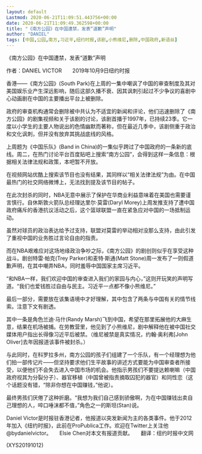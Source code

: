 ```yaml
---
layout: default
Lastmod: 2020-06-21T11:09:51.443756+00:00
date: 2020-06-21T11:09:49.362598+00:00
title: "《南方公园》在中国遭禁，发表“道歉”声明"
author: "DANIEL"
tags: [中国,公园,南方,习近平,纽约时报,该剧,小熊维尼,删除,中国政府,新语丝]
---
```


《南方公园》在中国遭禁，发表“道歉”声明

作者：DANIEL VICTOR　　2019年10月9日纽约时报

香港——《南方公园》(South Park)在上周的一集中嘲讽了中国的审查制度及其对美国娱乐业产生深远影响，随后这部久播不衰、因其讽刺引起过不少争议的喜剧中心动画剧在中国的主要播出平台上被删除。

政府的审查机构通常会删除被中共认为不适宜的新闻和评论，他们迅速删除了《南方公园》的剧集视频和关于该剧的讨论，该剧首播于1997年，已持续23季。它一度以小学生的主要人物说出的色情幽默而著称，但在最近几季中，该剧侧重于政治和文化讽刺，但并没有放弃其挑战底线的风格。

上周题为《中国乐队》(Band in China)的一集似乎跨过了中国政府的一条新的底线。周二，在热门讨论平台百度贴吧上搜索“南方公园”，会得到这样一条信息：根据相关法律法规和政策，本吧暂不开放。

在视频网站优酷上搜索该节目也没有结果，其同样以“相关法律法规”为由。在中国最热门的社交网络微博上，无法找到提及该节目的帖子。

在此次封杀的同时，NBA无意中展示了保护在华商业利益意味着在美国也需要谨言慎行。自休斯敦火箭队总经理达里尔·莫雷(Daryl Morey)上周发推支持了遭中国政府痛斥的香港抗议活动之后，这个篮球联盟一直在紧急应对中国的一场抵制运动。

虽然对球员的政治表达给予过支持，联盟对莫雷的举动相对没那么支持，由此引发了重视中国的业务胜过言论自由的指责。

而在NBA艰难应对这场地缘政治争吵之际，《南方公园》的剧创则似乎在享受这种战斗。剧创特雷·帕克(Trey Parker)和麦特·斯通(Matt Stone)周一发布了一则假道歉声明，在其中嘲弄NBA，同时羞辱中国国家主席习近平。

“和NBA一样，我们欢迎中国的审查进入我们的家园与内心，”这则开玩笑的声明写道。“我们也爱钱胜过自由与民主。习近平一点都不像小熊维尼。”

最后一部分，需要放在该集语境中才好理解，其中包含了两条与中国有关的情节线索。注意下文有剧透。

其中一条是角色兰迪·马什(Randy Marsh)飞到中国，希望在那里拓展他的大麻生意，结果在机场被捕。在劳教营里，他见到了小熊维尼，剧中解释他在被中国社交媒体用户指出长得像习近平后被禁。（维尼被禁是真实情况，约翰·奥利弗[John Oliver]去年因报道该事件被封杀。）

与此同时，在科罗拉多州，南方公园的孩子们组建了一个乐队，有一个经理想为他们拍一部传记片——但坚持要求他们生平故事的讲述方式要能为中国审查者所接受，以便他们不会失去进入中国市场的机会。他指示男孩们不要提达赖喇嘛（中国政府视其为分裂分子）、器官移植（中国曾被指责摘取囚犯的器官）和同性恋（这个话题没有错，“除非你想在中国赚钱，”他说）。

最终男孩们厌倦了这种折磨。“我想为我们自己感到骄傲啊，为在中国赚钱出卖自己理想的人，啐口唾沫都不值，”角色之一的斯坦(Stan)说。

Daniel Victor是时报驻香港记者，他报道以突发新闻为主的各类事件。他于2012年加入《纽约时报》，此前在ProPublica工作。欢迎在Twitter上关注他 @bydanielvictor。　　Elsie Chen对本文有报道贡献。　　翻译：纽约时报中文网

(XYS20191012)

